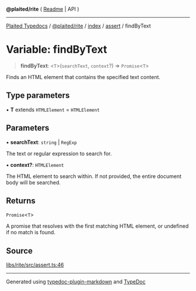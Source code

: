 **@plaited/rite** ( [Readme](../../../../README.md) \| API )

***

[Plaited Typedocs](../../../../../../modules.md) / [@plaited/rite](../../../../modules.md) / [index](../../../README.md) / [assert](../README.md) / findByText

# Variable: findByText

> **findByText**: \<`T`\>(`searchText`, `context`?) => `Promise`\<`T`\>

Finds an HTML element that contains the specified text content.

## Type parameters

▪ **T** extends `HTMLElement` = `HTMLElement`

## Parameters

▪ **searchText**: `string` \| `RegExp`

The text or regular expression to search for.

▪ **context?**: `HTMLElement`

The HTML element to search within. If not provided, the entire document body will be searched.

## Returns

`Promise`\<`T`\>

A promise that resolves with the first matching HTML element, or undefined if no match is found.

## Source

[libs/rite/src/assert.ts:46](https://github.com/plaited/plaited/blob/b0dd907/libs/rite/src/assert.ts#L46)

***

Generated using [typedoc-plugin-markdown](https://www.npmjs.com/package/typedoc-plugin-markdown) and [TypeDoc](https://typedoc.org/)
